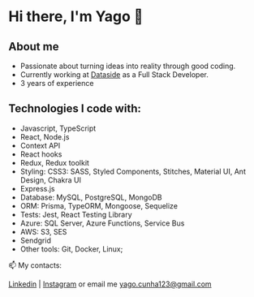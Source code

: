 # Hi there, I'm Yago 👋

## About me
- Passionate about turning ideas into reality through good coding.
- Currently working at [Dataside](https://www.dataside.com.br/data-analytics-ia?lang=en) as a Full Stack Developer.
- 3 years of experience


## Technologies I code with:
- Javascript, TypeScript
- React, Node.js
- Context API
- React hooks
- Redux, Redux toolkit
- Styling: CSS3: SASS, Styled Components, Stitches, Material UI, Ant Design, Chakra UI
- Express.js
- Database: MySQL, PostgreSQL, MongoDB
- ORM: Prisma, TypeORM, Mongoose, Sequelize
- Tests: Jest, React Testing Library
- Azure: SQL Server, Azure Functions, Service Bus
- AWS: S3, SES
- Sendgrid
- Other tools: Git, Docker, Linux;

📫 My contacts:

[Linkedin](https://www.linkedin.com/in/yagocunha) | [Instagram](https://www.instagram.com/cp_yago/) or email me yago.cunha123@gmail.com
